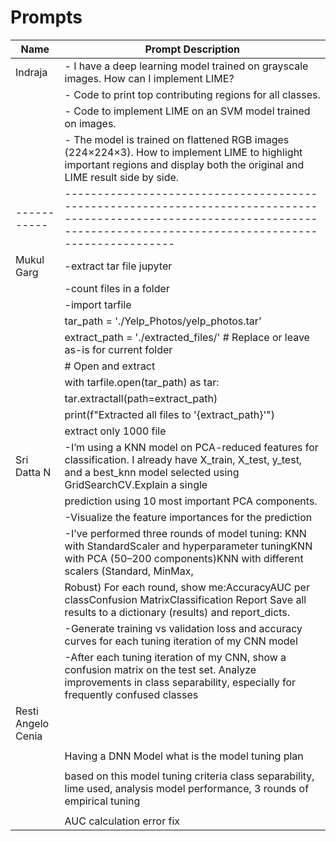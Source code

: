 # Prompts

| Name      | Prompt Description                                                                                                                                                          |
|-----------|-----------------------------------------------------------------------------------------------------------------------------------------------------------------------------|
| Indraja   | - I have a deep learning model trained on grayscale images. How can I implement LIME?                                                                                       |
|           | - Code to print top contributing regions for all classes.                                                                                                                   |
|           | - Code to implement LIME on an SVM model trained on images.                                                                                                                 |
|           | - The model is trained on flattened RGB images (224×224×3). How to implement LIME to highlight important regions and display both the original and LIME result side by side.|
|-----------|-----------------------------------------------------------------------------------------------------------------------------------------------------------------------------|
| Mukul Garg|-extract tar file jupyter                                                                                                                                                    |   
|           |-count files in a folder                                                                                                                                                     |
|           |-import tarfile                                                                                                                                                              |
|           | tar_path = './Yelp_Photos/yelp_photos.tar'                                                                                                                                  |
|           | extract_path = './extracted_files/'  # Replace or leave as-is for current folder                                                                                            |
|           | # Open and extract                                                                                                                                                          |      
|           | with tarfile.open(tar_path) as tar:                                                                                                                                         |
|           |    tar.extractall(path=extract_path)                                                                                                                                        |
|           |    print(f"Extracted all files to '{extract_path}'")
|           | extract only 1000 file
|Sri Datta N|-I’m using a KNN model on PCA-reduced features for classification. I already have X_train, X_test, y_test, and a best_knn model selected using GridSearchCV.Explain a single  |           |
|           | prediction using 10 most important PCA components.
|           |-Visualize the feature importances for the prediction
|           |-I’ve performed three rounds of model tuning: KNN with StandardScaler and hyperparameter tuningKNN with PCA (50–200 components)KNN with different scalers (Standard, MinMax, 
|           | Robust) For each round, show me:AccuracyAUC per classConfusion MatrixClassification Report Save all results to a dictionary (results) and report_dicts.
|           |-Generate training vs validation loss and accuracy curves for each tuning iteration of my CNN model
|           |-After each tuning iteration of my CNN, show a confusion matrix on the test set. Analyze improvements in class separability, especially for frequently confused classes
|Resti Angelo Cenia
                                          |
|           |Having a DNN Model what is the model tuning plan
                                          |
|           |based on this model tuning criteria class separability, lime used, analysis model performance, 3 rounds of empirical tuning
                                          |
|           |AUC calculation error fix    |
